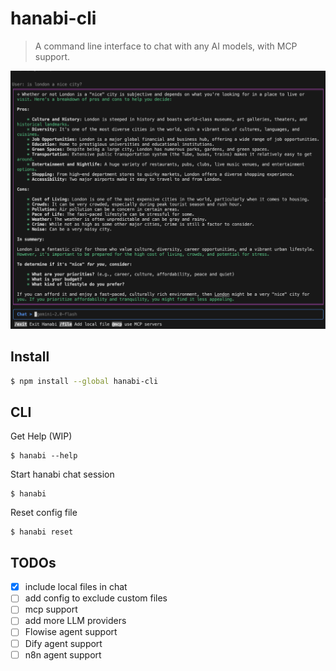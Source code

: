 # hanabi-cli

> A command line interface to chat with any AI models, with MCP support.

 ![Chat demo](screenshots/screenshot1.png)  

## Install

```bash
$ npm install --global hanabi-cli
```

## CLI
Get Help (WIP)
```
$ hanabi --help
```

Start hanabi chat session
```
$ hanabi
```

Reset config file
```
$ hanabi reset
```

## TODOs
- [x] include local files in chat
- [ ] add config to exclude custom files
- [ ] mcp support
- [ ] add more LLM providers
- [ ] Flowise agent support
- [ ] Dify agent support
- [ ] n8n agent support
